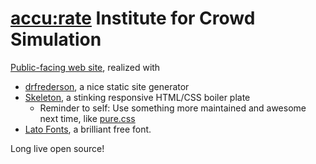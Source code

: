 # [accu:rate](http://www.accu-rate.de/) Institute for Crowd Simulation

[Public-facing web site](http://www.accu-rate.de/), realized with

  - [drfrederson](https://github.com/klml/drfrederson), a nice static site generator
  - [Skeleton](http://www.getskeleton.com/), a stinking responsive HTML/CSS boiler plate
    - Reminder to self: Use something more maintained and awesome next time, like [pure.css](http://purecss.io/)
  - [Lato Fonts](http://www.latofonts.com/), a brilliant free font.

Long live open source!

